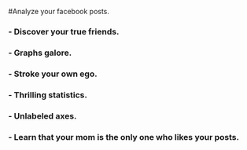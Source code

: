 #Analyze your facebook posts.

### - Discover your true friends.
### - Graphs galore.
### - Stroke your own ego.
### - Thrilling statistics.
### - Unlabeled axes.
### - Learn that your mom is the only one who likes your posts.
